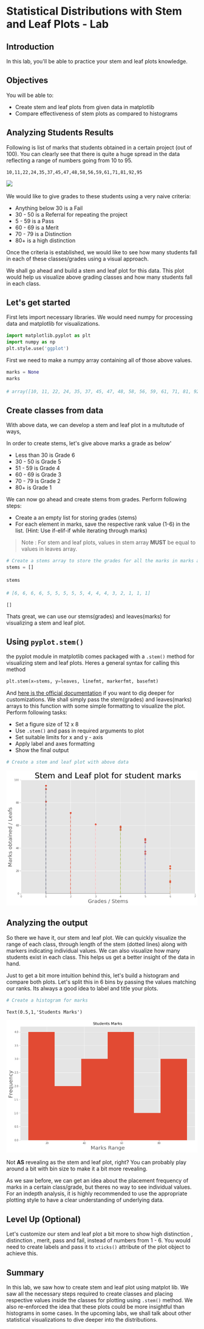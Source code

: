 
# Statistical Distributions with Stem and Leaf Plots - Lab

## Introduction

In this lab, you'll be able to practice your stem and leaf plots knowledge.

## Objectives

You will be able to:

* Create stem and leaf plots from given data in matplotlib
* Compare effectiveness of stem plots as compared to histograms

## Analyzing Students Results

Following is list of marks that students obtained in a certain project (out of 100). You can clearly see that there is quite a huge spread in the data reflecting a range of numbers going from 10 to 95. 

```
10,11,22,24,35,37,45,47,48,58,56,59,61,71,81,92,95
```
![](http://www.dasportsvault.com/wp-content/uploads/2016/05/results_icon.jpg?w=240)

We would like to give grades to these students using a very naive criteria:
* Anything below 30 is a Fail
* 30 - 50 is a Referral for repeating the project
* 5 - 59 is a Pass
* 60 - 69 is a Merit
* 70 - 79 is a Distinction
* 80+ is a high distinction

Once the criteria is established, we would like to see how many students fall in each of these classes/grades using a visual approach.

We shall go ahead and build a stem and leaf plot for this data. This plot would help us visualize above grading classes and how many students fall in each class.

## Let's get started 
First lets import necessary libraries. We would need numpy for processing data and matplotlib for visualizations. 


```python
import matplotlib.pyplot as plt
import numpy as np
plt.style.use('ggplot')
```

First we need to make a numpy array containing all of those above values.


```python
marks = None
marks

# array([10, 11, 22, 24, 35, 37, 45, 47, 48, 58, 56, 59, 61, 71, 81, 92, 95])
```

## Create classes from data

With above data, we can develop a stem and leaf plot in a multutude of ways, 

In order to create stems, let's give above marks a grade as below'

* Less than 30 is Grade 6
* 30 - 50 is Grade 5
* 51 - 59 is Grade 4
* 60 - 69 is Grade 3
* 70 - 79 is Grade 2
* 80+ is Grade 1

We can now go ahead and create stems from grades. Perform following steps:

* Create a an empty list for storing grades (stems)
* For each element in marks, save the respective rank value (1-6) in the list. (Hint: Use if-elif-if while iterating through marks)

>Note : For stem and leaf plots, values in stem array **MUST** be equal to values in leaves array. 


```python
# Create a stems array to store the grades for all the marks in marks array, in the same order.
stems = []

stems

# [6, 6, 6, 6, 5, 5, 5, 5, 5, 4, 4, 4, 3, 2, 1, 1, 1]
```




    []



Thats great, we can use our stems(grades) and leaves(marks) for visualizing a stem and leaf plot.

##  Using `pyplot.stem()` 

the pyplot module in matplotlib comes packaged with a `.stem()` method for visualizing stem and leaf plots. Heres a general syntax for calling this method
```python
plt.stem(x=stems, y=leaves, linefmt, markerfmt, basefmt)
```
And [here is the official documentation](https://matplotlib.org/api/_as_gen/matplotlib.pyplot.stem.html) if you want to dig deeper for customizations. We shall simply pass the stem(grades) and leaves(marks) arrays to this function with some simple formatting to visualize the plot. Perform following tasks:

* Set a figure size of 12 x 8
* Use `.stem()` and pass in required arguments to plot
* Set suitable limits for x and y - axis 
* Apply label and axes formatting 
* Show the final output


```python
# Create a stem and leaf plot with above data


```


![png](index_files/index_10_0.png)


## Analyzing the output
So there we have it, our stem and leaf plot. We can quickly visualize the range of each class, through length of the stem (dotted lines) along with markers indicating individual values. We can also visualize how many students exist in each class. This helps us get a better insight of the data in hand.

Just to get a bit more intuition behind this, let's build a histogram and compare both plots. Let's split this in 6 bins by passing the values matching our ranks. Its always a good idea to label and title your plots. 


```python
# Create a histogram for marks


```




    Text(0.5,1,'Students Marks')




![png](index_files/index_12_1.png)


Not **AS** revealing as the stem and leaf plot, right? You can probably play around a bit with bin size to make it a bit more revealing. 

As we saw before, we can get an idea about the placement frequency  of marks in a certain class/grade, but theres no way to see individual values. For an indepth analysis, it is highly recommended to use the appropriate plotting style to have a clear understanding of underlying data. 

## Level Up (Optional)

Let's customize our stem and leaf plot a bit more to show high distinction , distinction , merit, pass and fail, instead of numbers from 1 - 6. You would need to create labels and pass it to `xticks()` attribute of the plot object to achieve this. 

## Summary

In this lab, we saw how to create stem and leaf plot using matplot lib. We saw all the necessary steps required to create classes and placing respective values inside the classes for plotting using `.stem()` method. We also re-enforced the idea that these plots could be more insightful than histograms in some cases. In the upcoming labs, we shall talk about other statistical visualizations to dive deeper into the distributions.
